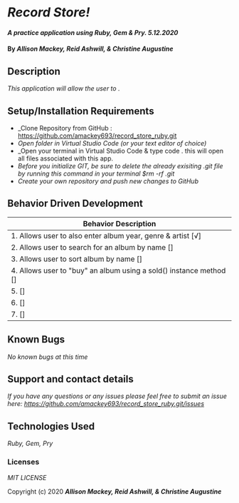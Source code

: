 # _Record Store!_

#### _A practice application using Ruby, Gem & Pry. 5.12.2020_

#### By _**Allison Mackey, Reid Ashwill, & Christine Augustine**_

## Description

_This application will allow the user to ._ 

## Setup/Installation Requirements

* _Clone Repository from GitHub :  https://github.com/amackey693/record_store_ruby.git
* _Open folder in Virtual Studio Code (or your text editor of choice)_
* _Open your terminal in Virtual Studio Code & type code . this will open all files associated with this app. 
* _Before you initialize GIT, be sure to delete the already exisiting .git file by running this command in your terminal $rm -rf .git_
* _Create your own repository and push new changes to GitHub_

## Behavior Driven Development 


|   Behavior Description        |
|-------------------------------|
| 1. Allows user to also enter album year, genre & artist [√]|
| 2. Allows user to search for an album by name []|
| 3. Allows user to sort album by name []|
| 4. Allows user to "buy" an album using a sold() instance method []|
| 5.  []|
| 6.  []|
| 7.  []|


## Known Bugs

_No known bugs at this time_

## Support and contact details

_If you have any questions or any issues please feel free to submit an issue here: https://github.com/amackey693/record_store_ruby.git/issues_

## Technologies Used

_Ruby, Gem, Pry_ 


### Licenses
*MIT LICENSE*

Copyright (c) 2020 **_Allison Mackey, Reid Ashwill, & Christine Augustine_**